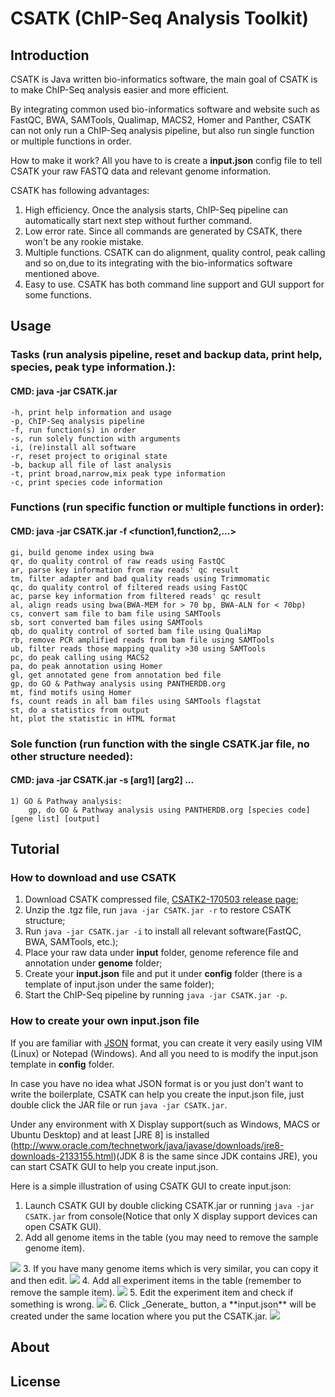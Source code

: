 # CSATK (ChIP-Seq Analysis Toolkit)
## Introduction
CSATK is Java written bio-informatics software, the main goal of CSATK is to make ChIP-Seq analysis easier and more efficient.  

By integrating common used bio-informatics software and website such as FastQC, BWA, SAMTools, Qualimap, MACS2, Homer and Panther, CSATK can not only run a ChIP-Seq analysis pipeline, but also run single function or multiple functions in order.   

How to make it work? All you have to is create a **input.json** config file to tell CSATK your raw FASTQ data and relevant genome information.  

CSATK has following advantages:
1. High efficiency. Once the analysis starts, ChIP-Seq pipeline can automatically start next step without further command.  
2. Low error rate. Since all commands are generated by CSATK, there won't be any rookie mistake.  
3. Multiple functions. CSATK can do alignment, quality control, peak calling and so on,due to its integrating with the bio-informatics software mentioned above.  
4. Easy to use. CSATK has both command line support and GUI support for some functions.  

## Usage
### Tasks (run analysis pipeline, reset and backup data, print help, species, peak type information.):
#### CMD:	java -jar CSATK.jar <task>
	-h,	print help information and usage
	-p,	ChIP-Seq analysis pipeline
	-f,	run function(s) in order
	-s,	run solely function with arguments
	-i,	(re)install all software
	-r,	reset project to original state
	-b,	backup all file of last analysis
	-t,	print broad,narrow,mix peak type information
	-c,	print species code information

### Functions (run specific function or multiple functions in order):
#### CMD:	java -jar CSATK.jar -f <function1,function2,...>
	gi,	build genome index using bwa
	qr,	do quality control of raw reads using FastQC
	ar,	parse key information from raw reads' qc result
	tm,	filter adapter and bad quality reads using Trimmomatic
	qc,	do quality control of filtered reads using FastQC
	ac,	parse key information from filtered reads' qc result
	al,	align reads using bwa(BWA-MEM for > 70 bp, BWA-ALN for < 70bp)
	cs,	convert sam file to bam file using SAMTools
	sb,	sort converted bam files using SAMTools
	qb,	do quality control of sorted bam file using QualiMap
	rb,	remove PCR amplified reads from bam file using SAMTools
	ub,	filter reads those mapping quality >30 using SAMTools
	pc,	do peak calling using MACS2
	pa,	do peak annotation using Homer
	gl,	get annotated gene from annotation bed file
	gp,	do GO & Pathway analysis using PANTHERDB.org
	mt,	find motifs using Homer
	fs,	count reads in all bam files using SAMTools flagstat
	st,	do a statistics from output
	ht,	plot the statistic in HTML format

### Sole function (run function with the single CSATK.jar file, no other structure needed):
#### CMD:	java -jar CSATK.jar -s <function keyword> [arg1] [arg2] ...  
	1) GO & Pathway analysis:
		gp,	do GO & Pathway analysis using PANTHERDB.org [species code] [gene list] [output]

## Tutorial
### How to download and use CSATK
1. Download CSATK compressed file, [CSATK2-170503 release page](https://github.com/j1angvei/CSATK2/releases/tag/v2.0.170503);
2. Unzip the .tgz file, run `java -jar CSATK.jar -r` to restore CSATK structure;
3. Run `java -jar CSATK.jar -i` to install all relevant software(FastQC, BWA, SAMTools, etc.);
4. Place your raw data under **input** folder, genome reference file and annotation under **genome** folder;
5. Create your **input.json** file and put it under **config** folder (there is a template of input.json under the same folder);
6. Start the ChIP-Seq pipeline by running `java -jar CSATK.jar -p`.
### How to create your own **input.json** file

If you are familiar with [JSON](https://en.wikipedia.org/wiki/JSON) format, you can create it very easily using VIM (Linux) or Notepad (Windows). And all you need to is modify the input.json template in **config** folder.    

In case you have no idea what JSON format is or you just don't want to write the boilerplate, CSATK can help you create the input.json file, just double click the JAR file or run `java -jar CSATK.jar`.    

Under any environment with X Display support(such as Windows, MACS or Ubuntu Desktop) and at least [JRE 8] is installed (http://www.oracle.com/technetwork/java/javase/downloads/jre8-downloads-2133155.html)(JDK 8 is the same since JDK contains JRE), you can start CSATK GUI to help you create input.json.  

Here is a simple illustration of using CSATK GUI to create input.json:
1. Launch CSATK GUI by double clicking CSATK.jar or running `java -jar CSATK.jar` from console(Notice that only X display support devices can open CSATK GUI).  
2. Add all genome items in the table (you may need to remove the sample genome item).  
<img src='./raw/all_genomes_text.png'/>  
3. If you have many genome items which is very similar, you can copy it and then edit.  
<img src='./raw/edit_genome_text.png'/>  
4. Add all experiment items in the table (remember to remove the sample item).  
<img src='./raw/all_experiments_text.png'/>  
5. Edit the experiment item and check if something is wrong.  
<img src='./raw/edit_experiment_text.png'/>  
6. Click _Generate_ button, a **input.json** will be created under the same location where you put the CSATK.jar.  
<img src='./raw/generate_success_text.png'/>  

## About

## License